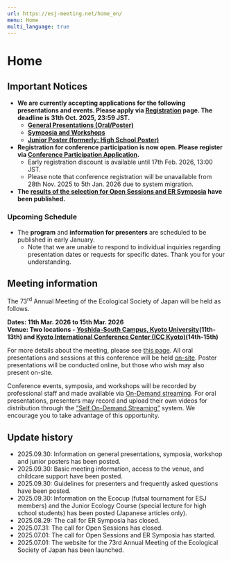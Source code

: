 ```yaml
---
url: https://esj-meeting.net/home_en/
menu: Home
multi_language: true
---
```


# Home

## Important Notices

- **We are currently accepting applications for the following presentations and events. Please apply via [Registration](/registinfo_en) page. The deadline is 31th Oct. 2025, 23:59 JST.**
    - **[General Presentations (Oral/Poster)](/regist_oralposter_en)**
    - **[Symposia and Workshops](/regist_session_en)**
    - **[Junior Poster (formerly: High School Poster)](/juniorposter)**
- **Registration for conference participation is now open. Please register via [Conference Participation Application](/registinfo_en#Registration-for-Participation).**
    - Early registration discount is available until 17th Feb. 2026, 13:00 JST.
    - Please note that conference registration will be unavailable from 28th Nov. 2025 to 5th Jan. 2026 due to system migration.
- **The [results of the selection for Open Sessions and ER Symposia](/sessions_en) have been published.**

### Upcoming Schedule

- The **program** and **information for presenters** are scheduled to be published in early January.
    - Note that we are unable to respond to individual inquiries regarding presentation dates or requests for specific dates. Thank you for your understanding.

## Meeting information

The 73<sup>rd</sup> Annual Meeting of the Ecological Society of Japan will be held as follows.

**Dates: 11th Mar. 2026 to 15th Mar. 2026**  
**Venue: Two locations - [Yoshida-South Campus, Kyoto University](https://maps.app.goo.gl/LHLBy3ZXNsiJq8bb6)\(11th-13th\) and [Kyoto International Conference Center (ICC Kyoto)](https://maps.app.goo.gl/hutdNrXRaDugNpSy7)\(14th-15th\)**

For more details about the meeting, please see [this page](/about_en).
All oral presentations and sessions at this conference will be held [on-site](/about_en#Meeting-Format). Poster presentations will be conducted online, but those who wish may also present on-site.

Conference events, symposia, and workshops will be recorded by professional staff and made available via [On-Demand streaming](/about_en#Meeting-Format). For oral presentations, presenters may record and upload their own videos for distribution through the [“Self On-Demand Streaming”](/presentation_en#Self-On-Demand-Streaming) system. We encourage you to take advantage of this opportunity.

## Update history

- 2025.09.30: Information on general presentations, symposia, workshop and junior posters has been posted.
- 2025.09.30: Basic meeting information, access to the venue, and childcare support have been posted.
- 2025.09.30: Guidelines for presenters and frequently asked questions have been posted.
- 2025.09.30: Information on the Ecocup (futsal tournament for ESJ members) and the Junior Ecology Course (special lecture for high school students) has been posted (Japanese articles only).
- 2025.08.29: The call for ER Symposia has closed.
- 2025.07.31: The call for Open Sessions has closed.
- 2025.07.01: The call for Open Sessions and ER Symposia has started.
- 2025.07.01: The website for the 73rd Annual Meeting of the Ecological Society of Japan has been launched.
